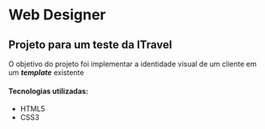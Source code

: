 # Web Designer

## Projeto para um teste da  __ITravel__ 

O objetivo do projeto foi implementar a identidade visual de um cliente  em um ___template___ existente

#### Tecnologias utilizadas:

* HTML5
* CSS3
